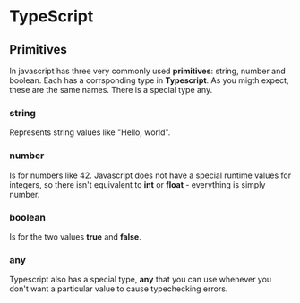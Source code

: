 # TypeScript

## Primitives

In javascript has three very commonly used **primitives**: string, number and boolean. Each has a corrsponding type in **Typescript**. As you migth expect, these are the same names. There is a special type any.

### string

Represents string values like "Hello, world".

### number

Is for numbers like 42. Javascript does not have a special runtime values for integers, so there isn't equivalent to **int** or **float** - everything is simply number.

### boolean

Is for the two values **true** and **false**.

### any

Typescript also has a special type, **any** that you can use whenever you don't want a particular value to cause typechecking errors.
